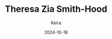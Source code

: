 ---
title: 'Theresa Zia Smith-Hood'
alt: 'Mysteries of the Arcana'
date: '2024-10-18'
author: 'Keira'
artist: 'Keira'
---